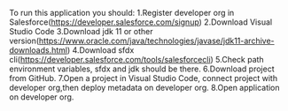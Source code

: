 To run this application you should:
1.Register developer org in Salesforce(https://developer.salesforce.com/signup)
2.Download Visual Studio Code
3.Download jdk 11 or other version(https://www.oracle.com/java/technologies/javase/jdk11-archive-downloads.html)
4.Download sfdx cli(https://developer.salesforce.com/tools/salesforcecli)
5.Check path environment variables, sfdx and jdk should be there.
6.Download project from GitHub.
7.Open a project in Visual Studio Code, connect project with developer org,then deploy metadata on developer org.
8.Open application on developer org.
